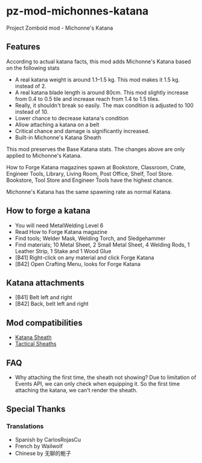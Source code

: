 # pz-mod-michonnes-katana

Project Zomboid mod - Michonne's Katana

## Features

According to actual katana facts, this mod adds Michonne's Katana based on the following stats

- A real katana weight is around 1.1–1.5 kg. This mod makes it 1.5 kg. instead of 2.
- A real katana blade length is around 80cm. This mod slightly increase from 0.4 to 0.5 tile and increase reach from 1.4 to 1.5 tiles.
- Really, it shouldn't break so easily. The max condition is adjusted to 100 instead of 10.
- Lower chance to decrease katana's condition
- Allow attaching a katana on a belt
- Critical chance and damage is significantly increased.
- Built-in Michonne's Katana Sheath

This mod preserves the Base Katana stats. The changes above are only applied to Michonne's Katana.

How to Forge Katana magazines spawn at Bookstore, Classroom, Crate, Engineer Tools, Library, Living Room, Post Office, Shelf, Tool Store. Bookstore, Tool Store and Engineer Tools have the highest chance.

Michonne's Katana has the same spawning rate as normal Katana.

## How to forge a katana

- You will need MetalWelding Level 6
- Read How to Forge Katana magazine
- Find tools; Welder Mask, Welding Torch, and Sledgehammer
- Find materials; 10 Metal Sheet, 2 Small Metal Sheet, 4 Welding Rods, 1 Leather Strip, 1 Stake and 1 Wood Glue
- [B41] Right-click on any material and click Forge Katana
- [B42] Open Crafting Menu, looks for Forge Katana

## Katana attachments

- [B41] Belt left and right
- [B42] Back, belt left and right

## Mod compatibilities

- [Katana Sheath](https://steamcommunity.com/sharedfiles/filedetails/?id=3253021458)
- [Tactical Sheaths](https://steamcommunity.com/sharedfiles/filedetails/?id=3389805754)

## FAQ

- Why attaching the first time, the sheath not showing? Due to limitation of Events API, we can only check when equipping it. So the first time attaching the katana, we can't render the sheath.

## Special Thanks

### Translations

- Spanish by CarlosRojasCu
- French by Wailwolf
- Chinese by 无聊的栀子
